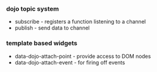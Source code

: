 


### dojo topic system
* subscribe - registers a function listening to a channel
* publish - send data to channel

### template based widgets
* data-dojo-attach-point - provide access to DOM nodes
* data-dojo-attach-event - for firing off events
